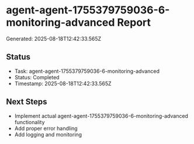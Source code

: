 # agent-agent-1755379759036-6-monitoring-advanced Report

Generated: 2025-08-18T12:42:33.565Z

## Status
- Task: agent-agent-1755379759036-6-monitoring-advanced
- Status: Completed
- Timestamp: 2025-08-18T12:42:33.565Z

## Next Steps
- Implement actual agent-agent-1755379759036-6-monitoring-advanced functionality
- Add proper error handling
- Add logging and monitoring
